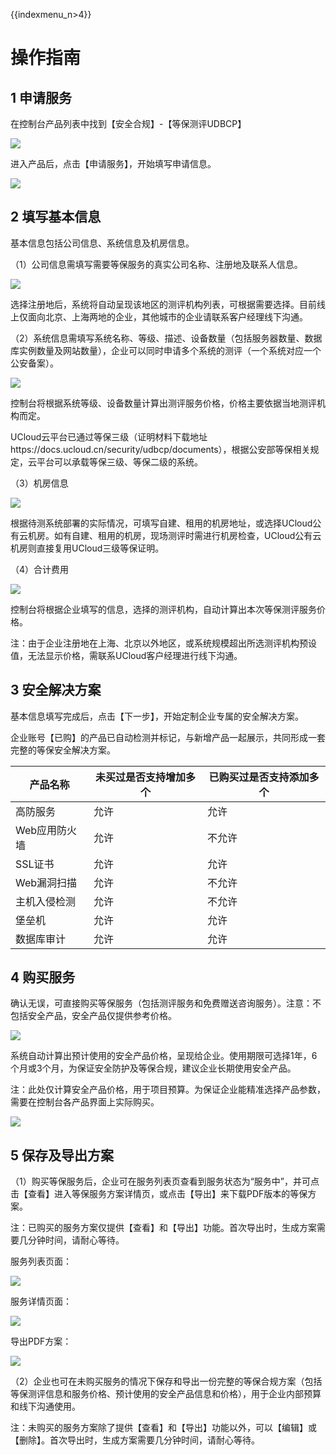 {{indexmenu_n>4}}

# 操作指南

## 1 申请服务

在控制台产品列表中找到【安全合规】-【等保测评UDBCP】

![](/images/菜单.png)

进入产品后，点击【申请服务】，开始填写申请信息。

![](/images/申请服务.png)

## 2 填写基本信息

基本信息包括公司信息、系统信息及机房信息。

（1）公司信息需填写需要等保服务的真实公司名称、注册地及联系人信息。

![](/images/填写公司信息.png)

选择注册地后，系统将自动呈现该地区的测评机构列表，可根据需要选择。目前线上仅面向北京、上海两地的企业，其他城市的企业请联系客户经理线下沟通。

（2）系统信息需填写系统名称、等级、描述、设备数量（包括服务器数量、数据库实例数量及网站数量），企业可以同时申请多个系统的测评（一个系统对应一个公安备案）。

![](/images/填写系统信息.png)

控制台将根据系统等级、设备数量计算出测评服务价格，价格主要依据当地测评机构而定。

UCloud云平台已通过等保三级（证明材料下载地址https://docs.ucloud.cn/security/udbcp/documents），根据公安部等保相关规定，云平台可以承载等保三级、等保二级的系统。

（3）机房信息

![](/images/填写机房信息.png)

根据待测系统部署的实际情况，可填写自建、租用的机房地址，或选择UCloud公有云机房。如有自建、租用的机房，现场测评时需进行机房检查，UCloud公有云机房则直接复用UCloud三级等保证明。

（4）合计费用

![](/images/合计费用.png)

控制台将根据企业填写的信息，选择的测评机构，自动计算出本次等保测评服务价格。

注：由于企业注册地在上海、北京以外地区，或系统规模超出所选测评机构预设值，无法显示价格，需联系UCloud客户经理进行线下沟通。

## 3 安全解决方案

基本信息填写完成后，点击【下一步】，开始定制企业专属的安全解决方案。

企业账号【已购】的产品已自动检测并标记，与新增产品一起展示，共同形成一套完整的等保安全解决方案。

| 产品名称     | 未买过是否支持增加多个 | 已购买过是否支持添加多个 |
| -------- | ----------- | ------------ |
| 高防服务     | 允许          | 允许           |
| Web应用防火墙 | 允许          | 不允许          |
| SSL证书    | 允许          | 允许           |
| Web漏洞扫描  | 允许          | 不允许          |
| 主机入侵检测   | 允许          | 不允许          |
| 堡垒机      | 允许          | 允许           |
| 数据库审计    | 允许          | 允许           |

## 4 购买服务

确认无误，可直接购买等保服务（包括测评服务和免费赠送咨询服务）。注意：不包括安全产品，安全产品仅提供参考价格。

![](/images/保存并立即购买.png)

系统自动计算出预计使用的安全产品价格，呈现给企业。使用期限可选择1年，6个月或3个月，为保证安全防护及等保合规，建议企业长期使用安全产品。

<wrap
em>注：此处仅计算安全产品价格，用于项目预算。</wrap>为保证企业能精准选择产品参数，需要在控制台各产品界面上实际购买。

![](/images/产品价格.png)

## 5 保存及导出方案

（1）购买等保服务后，企业可在服务列表页查看到服务状态为“服务中”，并可点击【查看】进入等保服务方案详情页，或点击【导出】来下载PDF版本的等保方案。

注：已购买的服务方案仅提供【查看】和【导出】功能。首次导出时，生成方案需要几分钟时间，请耐心等待。

服务列表页面：

![](/images/服务列表.png)

服务详情页面：

![](/images/服务详情.png)

导出PDF方案：

![](/images/导出pdf.png)

（2）企业也可在未购买服务的情况下保存和导出一份完整的等保合规方案（包括等保测评信息和服务价格、预计使用的安全产品信息和价格），用于企业内部预算和线下沟通使用。

注：未购买的服务方案除了提供【查看】和【导出】功能以外，可以【编辑】或【删除】。首次导出时，生成方案需要几分钟时间，请耐心等待。
